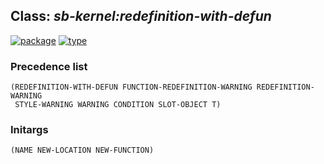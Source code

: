## Class: ***sb-kernel:redefinition-with-defun***
[![package](https://img.shields.io/badge/Package-SB--KERNEL-5f9ea0.svg?style=social&colorA=999999)](../) [![type](https://img.shields.io/badge/Type-Class-5f9ea0.svg?style=social&colorA=999999)](../#class) 
### Precedence list
```
(REDEFINITION-WITH-DEFUN FUNCTION-REDEFINITION-WARNING REDEFINITION-WARNING
 STYLE-WARNING WARNING CONDITION SLOT-OBJECT T)
```
### Initargs
```
(NAME NEW-LOCATION NEW-FUNCTION)
```
